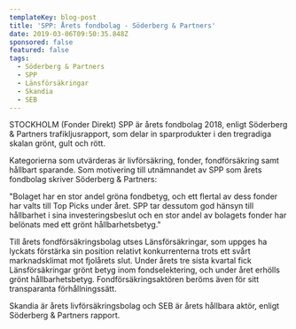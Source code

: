 ```yaml
---
templateKey: blog-post
title: 'SPP: Årets fondbolag - Söderberg & Partners'
date: 2019-03-06T09:50:35.848Z
sponsored: false
featured: false
tags:
  - Söderberg & Partners
  - SPP
  - Länsförsäkringar
  - Skandia
  - SEB
---
```

STOCKHOLM (Fonder Direkt) SPP är årets fondbolag 2018, enligt Söderberg & Partners trafikljusrapport, som delar in sparprodukter i den tregradiga skalan grönt, gult och rött.

Kategorierna som utvärderas är livförsäkring, fonder, fondförsäkring samt hållbart sparande. Som motivering till utnämnandet av SPP som årets fondbolag skriver Söderberg & Partners:

"Bolaget har en stor andel gröna fondbetyg, och ett flertal av dess fonder har valts till Top Picks under året. SPP tar dessutom god hänsyn till hållbarhet i sina investeringsbeslut och en stor andel av bolagets fonder har belönats med ett grönt hållbarhetsbetyg."

Till årets fondförsäkringsbolag utses Länsförsäkringar, som uppges ha lyckats förstärka sin position relativt konkurrenterna trots ett svårt marknadsklimat mot fjolårets slut. Under årets tre sista kvartal fick Länsförsäkringar grönt betyg inom fondselektering, och under året erhölls grönt hållbarhetsbetyg. Fondförsäkringsaktören beröms även för sitt transparanta förhållningssätt.

Skandia är årets livförsäkringsbolag och SEB är årets hållbara aktör, enligt Söderberg & Partners rapport.
